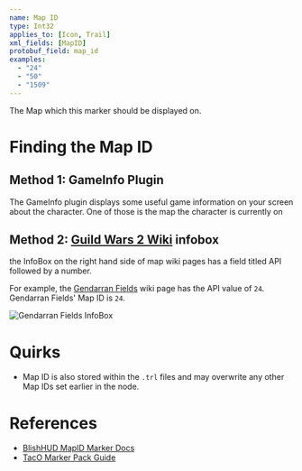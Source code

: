 ```yaml
---
name: Map ID
type: Int32
applies_to: [Icon, Trail]
xml_fields: [MapID]
protobuf_field: map_id
examples:
  - "24"
  - "50"
  - "1509"
---
```

The Map which this marker should be displayed on.

Finding the Map ID
==================
Method 1: GameInfo Plugin
---
The GameInfo plugin displays some useful game information on your screen about the character. One of those is the map the character is currently on

Method 2: [Guild Wars 2 Wiki][2] infobox
---
the InfoBox on the right hand side of map wiki pages has a field titled API followed by a number.

For example, the [Gendarran Fields][1] wiki page has the API value of `24`. Gendarran Fields' Map ID is `24`.

![Gendarran Fields InfoBox](./gendarran_fields_infobox.png)


Quirks
======
* Map ID is also stored within the `.trl` files and may overwrite any other Map IDs set earlier in the node.


References
=========
* [BlishHUD MapID Marker Docs](https://blishhud.com/docs/markers/attributes/mapid)
* [TacO Marker Pack Guide](https://www.gw2taco.com/2016/01/how-to-create-your-own-marker-pack.html)


[1]: https://wiki.guildwars2.com/wiki/Gendarran_Fields
[2]: https://wiki.guildwars2.com